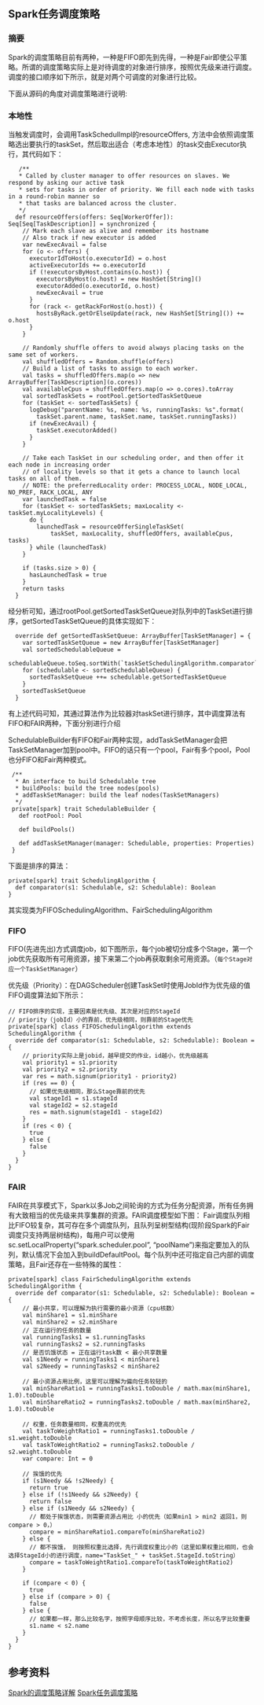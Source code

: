 ## Spark任务调度策略

### 摘要

Spark的调度策略目前有两种，一种是FIFO即先到先得，一种是Fair即使公平策略。所谓的调度策略实际上是对待调度的对象进行排序，按照优先级来进行调度。调度的接口顺序如下所示，就是对两个可调度的对象进行比较。

下面从源码的角度对调度策略进行说明:

### 本地性
当触发调度时，会调用TaskSchedulImpl的resourceOffers, 方法中会依照调度策略选出要执行的taskSet，然后取出适合（考虑本地性）的task交由Executor执行，其代码如下：
```
   /**
   * Called by cluster manager to offer resources on slaves. We respond by asking our active task
   * sets for tasks in order of priority. We fill each node with tasks in a round-robin manner so
   * that tasks are balanced across the cluster.
   */
  def resourceOffers(offers: Seq[WorkerOffer]): Seq[Seq[TaskDescription]] = synchronized {
    // Mark each slave as alive and remember its hostname
    // Also track if new executor is added
    var newExecAvail = false
    for (o <- offers) {
      executorIdToHost(o.executorId) = o.host
      activeExecutorIds += o.executorId
      if (!executorsByHost.contains(o.host)) {
        executorsByHost(o.host) = new HashSet[String]()
        executorAdded(o.executorId, o.host)
        newExecAvail = true
      }
      for (rack <- getRackForHost(o.host)) {
        hostsByRack.getOrElseUpdate(rack, new HashSet[String]()) += o.host
      }
    }

    // Randomly shuffle offers to avoid always placing tasks on the same set of workers.
    val shuffledOffers = Random.shuffle(offers)
    // Build a list of tasks to assign to each worker.
    val tasks = shuffledOffers.map(o => new ArrayBuffer[TaskDescription](o.cores))
    val availableCpus = shuffledOffers.map(o => o.cores).toArray
    val sortedTaskSets = rootPool.getSortedTaskSetQueue
    for (taskSet <- sortedTaskSets) {
      logDebug("parentName: %s, name: %s, runningTasks: %s".format(
        taskSet.parent.name, taskSet.name, taskSet.runningTasks))
      if (newExecAvail) {
        taskSet.executorAdded()
      }
    }

    // Take each TaskSet in our scheduling order, and then offer it each node in increasing order
    // of locality levels so that it gets a chance to launch local tasks on all of them.
    // NOTE: the preferredLocality order: PROCESS_LOCAL, NODE_LOCAL, NO_PREF, RACK_LOCAL, ANY
    var launchedTask = false
    for (taskSet <- sortedTaskSets; maxLocality <- taskSet.myLocalityLevels) {
      do {
        launchedTask = resourceOfferSingleTaskSet(
            taskSet, maxLocality, shuffledOffers, availableCpus, tasks)
      } while (launchedTask)
    }

    if (tasks.size > 0) {
      hasLaunchedTask = true
    }
    return tasks
  }

```

经分析可知，通过rootPool.getSortedTaskSetQueue对队列中的TaskSet进行排序，getSortedTaskSetQueue的具体实现如下：
```
  override def getSortedTaskSetQueue: ArrayBuffer[TaskSetManager] = {
    var sortedTaskSetQueue = new ArrayBuffer[TaskSetManager]
    val sortedSchedulableQueue =
      schedulableQueue.toSeq.sortWith(`taskSetSchedulingAlgorithm.comparator`)
    for (schedulable <- sortedSchedulableQueue) {
      sortedTaskSetQueue ++= schedulable.getSortedTaskSetQueue
    }
    sortedTaskSetQueue
  }
```
有上述代码可知，其通过算法作为比较器对taskSet进行排序，其中调度算法有FIFO和FAIR两种，下面分别进行介绍



SchedulableBuilder有FIFO和Fair两种实现，addTaskSetManager会把TaskSetManager加到pool中。FIFO的话只有一个pool，Fair有多个pool，Pool也分FIFO和Fair两种模式。

 ```
  /**
   * An interface to build Schedulable tree
   * buildPools: build the tree nodes(pools)
   * addTaskSetManager: build the leaf nodes(TaskSetManagers)
   */
  private[spark] trait SchedulableBuilder {
    def rootPool: Pool

    def buildPools()

    def addTaskSetManager(manager: Schedulable, properties: Properties)
  }

 ```

下面是排序的算法：
```
private[spark] trait SchedulingAlgorithm {
  def comparator(s1: Schedulable, s2: Schedulable): Boolean
}
```
其实现类为FIFOSchedulingAlgorithm、FairSchedulingAlgorithm


### FIFO
FIFO(先进先出)方式调度job，如下图所示，每个job被切分成多个Stage，第一个job优先获取所有可用资源，接下来第二个job再获取剩余可用资源。（`每个Stage对应一个TaskSetManager`）

  优先级（Priority）：在DAGScheduler创建TaskSet时使用JobId作为优先级的值
  FIFO调度算法如下所示：

```
// FIFO排序的实现，主要因素是优先级、其次是对应的StageId
// priority（jobId）小的靠前，优先级相同，则靠前的Stage优先
private[spark] class FIFOSchedulingAlgorithm extends SchedulingAlgorithm {
  override def comparator(s1: Schedulable, s2: Schedulable): Boolean = {
    // priority实际上是jobid，越早提交的作业，id越小，优先级越高
    val priority1 = s1.priority
    val priority2 = s2.priority
    var res = math.signum(priority1 - priority2)
    if (res == 0) {
      // 如果优先级相同，那么Stage靠前的优先
      val stageId1 = s1.stageId
      val stageId2 = s2.stageId
      res = math.signum(stageId1 - stageId2)
    }
    if (res < 0) {
      true
    } else {
      false
    }
  }
}

```

### FAIR
FAIR在共享模式下，Spark以多Job之间轮询的方式为任务分配资源，所有任务拥有大致相当的优先级来共享集群的资源。FAIR调度模型如下图：
Fair调度队列相比FIFO较复杂，其可存在多个调度队列，且队列呈树型结构(现阶段Spark的Fair调度只支持两层树结构)，每用户可以使用sc.setLocalProperty(“spark.scheduler.pool”, “poolName”)来指定要加入的队列，默认情况下会加入到buildDefaultPool。每个队列中还可指定自己内部的调度策略，且Fair还存在一些特殊的属性：

```
private[spark] class FairSchedulingAlgorithm extends SchedulingAlgorithm {
  override def comparator(s1: Schedulable, s2: Schedulable): Boolean = {
    // 最小共享，可以理解为执行需要的最小资源（cpu核数）
    val minShare1 = s1.minShare
    val minShare2 = s2.minShare
    // 正在运行的任务的数量
    val runningTasks1 = s1.runningTasks
    val runningTasks2 = s2.runningTasks
    // 是否饥饿状态 = 正在运行task数 < 最小共享数量
    val s1Needy = runningTasks1 < minShare1
    val s2Needy = runningTasks2 < minShare2

    // 最小资源占用比例，这里可以理解为偏向任务较轻的
    val minShareRatio1 = runningTasks1.toDouble / math.max(minShare1, 1.0).toDouble
    val minShareRatio2 = runningTasks2.toDouble / math.max(minShare2, 1.0).toDouble

    // 权重，任务数量相同，权重高的优先
    val taskToWeightRatio1 = runningTasks1.toDouble / s1.weight.toDouble
    val taskToWeightRatio2 = runningTasks2.toDouble / s2.weight.toDouble
    var compare: Int = 0

    // 挨饿的优先
    if (s1Needy && !s2Needy) {
      return true
    } else if (!s1Needy && s2Needy) {
      return false
    } else if (s1Needy && s2Needy) {
      // 都处于挨饿状态，则需要资源占用比 小的优先（如果min1 > min2 返回1，则compare > 0，）
      compare = minShareRatio1.compareTo(minShareRatio2)
    } else {
      // 都不挨饿， 则按照权重比选择，先行调度权重比小的（这里如果权重比相同，也会选择StageId小的进行调度，name="TaskSet_" + taskSet.StageId.toString）
      compare = taskToWeightRatio1.compareTo(taskToWeightRatio2)
    }

    if (compare < 0) {
      true
    } else if (compare > 0) {
      false
    } else {
      // 如果都一样，那么比较名字，按照字母顺序比较，不考虑长度，所以名字比较重要
      s1.name < s2.name
    }
  }
}
```


## 参考资料
[Spark的调度策略详解](https://yq.aliyun.com/articles/6041)
[Spark任务调度策略](http://www.cnblogs.com/barrenlake/p/4891589.html)
